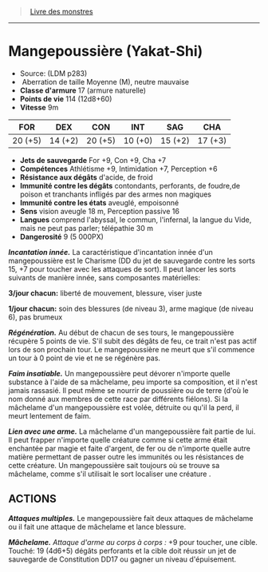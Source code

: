 ﻿> [Livre des monstres](tome_of_beasts.md)

---

# Mangepoussière (Yakat-Shi)

- Source: (LDM p283)
-  Aberration de taille Moyenne (M), neutre mauvaise
- **Classe d'armure** 17 (armure naturelle)
- **Points de vie** 114 (12d8+60)
- **Vitesse** 9m

|FOR|DEX|CON|INT|SAG|CHA|
|---|---|---|---|---|---|
|20 (+5)|14 (+2)|20 (+5)|10 (+0)|15 (+2)|17 (+3)|

- **Jets de sauvegarde** For +9, Con +9, Cha +7
- **Compétences** Athlétisme +9, Intimidation +7, Perception +6
- **Résistance aux dégâts** d'acide, de froid
- **Immunité contre les dégâts** contondants, perforants, de foudre,de poison et tranchants infligés par des armes non magiques
- **Immunité contre les états** aveuglé, empoisonné
- **Sens** vision aveugle 18 m, Perception passive 16
- **Langues** comprend l'abyssal, le commun, l'infernal, la langue du Vide, mais ne peut pas parler; télépathie 30 m
- **Dangerosité** 9 (5 000PX)

**_Incantation innée._** La caractéristique d'incantation innée d'un mangepoussière est le Charisme (DD du jet de sauvegarde contre les sorts 15, +7 pour toucher avec les attaques de sort). Il peut lancer les sorts suivants de manière innée, sans composantes matérielles:

**3/jour chacun:** liberté de mouvement, blessure, viser juste

**1/jour chacun:** soin des blessures (de niveau 3), arme magique (de niveau 6), pas brumeux

**_Régénération._** Au début de chacun de ses tours, le mangepoussière récupère 5 points de vie. S'il subit des dégâts de feu, ce trait n'est pas actif lors de son prochain tour. Le mangepoussière ne meurt que s'il commence un tour à 0 point de vie et ne se régénère pas.

**_Faim insatiable._** Un mangepoussière peut dévorer n'importe quelle substance à l'aide de sa mâchelame, peu importe sa composition, et il n'est jamais rassasié. Il peut même se nourrir de poussière ou de terre (d'où le nom donné aux membres de cette race par différents fiélons). Si la mâchelame d'un mangepoussière est volée, détruite ou qu'il la perd, il meurt lentement de faim.

**_Lien avec une arme._** La mâchelame d'un mangepoussière fait partie de lui. Il peut frapper n'importe quelle créature comme si cette arme était enchantée par magie et faite d'argent, de fer ou de n'importe quelle autre matière permettant de passer outre les immunités ou les résistances de cette créature. Un mangepoussière sait toujours où se trouve sa mâchelame, comme s'il utilisait le sort localiser une créature .

## ACTIONS

**_Attaques multiples._** Le mangepoussière fait deux attaques de mâchelame ou il fait une attaque de mâchelame et lance blessure.

**_Mâchelame._** _Attaque d'arme au corps à corps :_ +9 pour toucher, une cible. Touché: 19 (4d6+5) dégâts perforants et la cible doit réussir un jet de sauvegarde de Constitution DD17 ou gagner un niveau d'épuisement.

